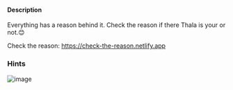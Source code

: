 #### Description

Everything has a reason behind it.
Check the reason if there Thala is your or not.😊

Check the reason: https://check-the-reason.netlify.app

### Hints
![image](https://github.com/user-attachments/assets/b5371641-4e20-4995-a2ed-c8f9cd434ac1)

